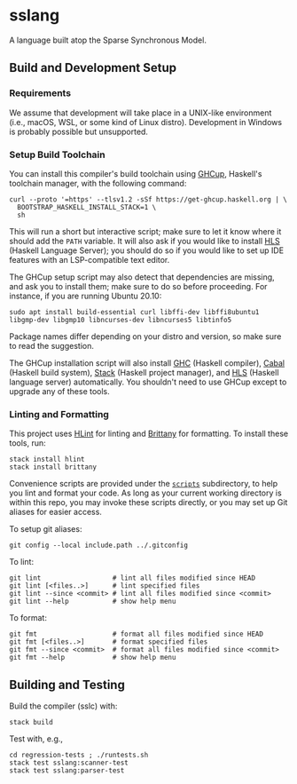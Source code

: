 # sslang

A language built atop the Sparse Synchronous Model.

## Build and Development Setup

### Requirements

We assume that development will take place in a UNIX-like environment (i.e., macOS, WSL, or some kind of Linux distro). Development in Windows is probably possible but unsupported.

### Setup Build Toolchain

You can install this compiler's build toolchain using [GHCup][ghcup], Haskell's toolchain manager, with the following command:

```
curl --proto '=https' --tlsv1.2 -sSf https://get-ghcup.haskell.org | \
  BOOTSTRAP_HASKELL_INSTALL_STACK=1 \
  sh
```

This will run a short but interactive script; make sure to let it know where it should add the `PATH` variable. It will also ask if you would like to install [HLS][hls] (Haskell Language Server); you should do so if you would like to set up IDE features with an LSP-compatible text editor.

The GHCup setup script may also detect that dependencies are missing, and ask you to install them; make sure to do so before proceeding. For instance, if you are running Ubuntu 20.10:

```
sudo apt install build-essential curl libffi-dev libffi8ubuntu1 libgmp-dev libgmp10 libncurses-dev libncurses5 libtinfo5
```

Package names differ depending on your distro and version, so make sure to read the suggestion.

The GHCup installation script will also install [GHC][ghc] (Haskell compiler), [Cabal][cabal] (Haskell build system), [Stack][stack] (Haskell project manager), and [HLS][hls] (Haskell language server) automatically. You shouldn't need to use GHCup except to upgrade any of these tools.

[haskell]: https://www.haskell.org/
[ghc]: https://www.haskell.org/ghc/
[cabal]: https://www.haskell.org/cabal/
[stack]: https://docs.haskellstack.org/en/stable/GUIDE/
[hls]: https://github.com/haskell/haskell-language-server
[ghcup]: https://www.haskell.org/ghcup/

### Linting and Formatting

This project uses [HLint][hlint] for linting and [Brittany][brittany] for formatting. To install these tools, run:

```
stack install hlint
stack install brittany
```

[hlint]: https://hackage.haskell.org/package/hlint
[brittany]: https://hackage.haskell.org/package/brittany

Convenience scripts are provided under the [`scripts`](./scripts/) subdirectory, to help you lint and format your code. As long as your current working directory is within this repo, you may invoke these scripts directly,
or you may set up Git aliases for easier access.

To setup git aliases:

```
git config --local include.path ../.gitconfig
```

To lint:

```
git lint                  # lint all files modified since HEAD
git lint [<files..>]      # lint specified files
git lint --since <commit> # lint all files modified since <commit>
git lint --help           # show help menu
```

To format:

```
git fmt                   # format all files modified since HEAD
git fmt [<files..>]       # format specified files
git fmt --since <commit>  # format all files modified since <commit>
git fmt --help            # show help menu
```

## Building and Testing

Build the compiler (sslc) with:

````
stack build
````

Test with, e.g.,

````
cd regression-tests ; ./runtests.sh
stack test sslang:scanner-test
stack test sslang:parser-test
````
